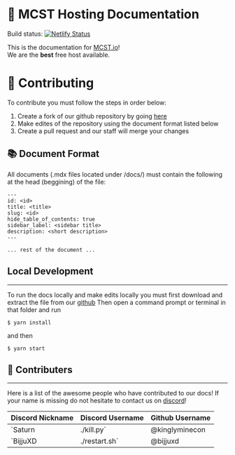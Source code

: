# 👋 MCST Hosting Documentation
Build status: [![Netlify Status](https://api.netlify.com/api/v1/badges/a609725e-d7e0-40d1-bd8d-63cc4e489177/deploy-status)](https://app.netlify.com/sites/incandescent-selkie-240d8c/deploys)

This is the documentation for [MCST.io](https://mcst.io)!</br>
We are the **best** free host available.

# 🦅 Contributing

To contribute you must follow the steps in order below:
1. Create a fork of our github repository by going [here](https://github.com/mcst-hosting/docs/fork)
2. Make edites of the repository using the document format listed below
3. Create a pull request and our staff will merge your changes

## 📚 Document Format

All documents (.mdx files located under /docs/) must contain the following at the head (beggining) of the file:
```
---
id: <id>
title: <title>
slug: <id>
hide_table_of_contents: true
sidebar_label: <sidebar title>
description: <short description>
---

... rest of the document ...
```

## Local Development

---

To run the docs locally and make edits locally you must first download and extract the file from our [github](https://mcst-hosting/docs)
Then open a command prompt or terminal in that folder and run
```
$ yarn install
```
and then
```
$ yarn start
```

## 🐢 Contributers

---

Here is a list of the awesome people who have contributed to our docs!
If your name is missing do not hesitate to contact us on [discord](https://dc.mcst.io)!

|Discord Nickname|Discord Username|Github Username|
|----------------|----------------|---------------|
|`Saturn | ./kill.py`|@kinglyminecon|KinglyMinecon|
|`BijjuXD | ./restart.sh`|@bijjuxd|bij|

